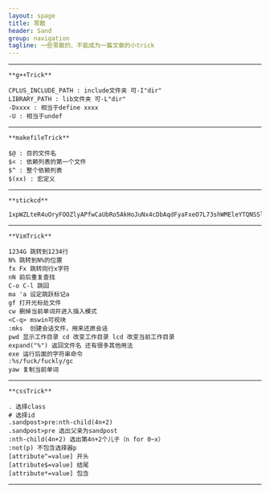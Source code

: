 ```yaml
---
layout: spage
title: 零散
header: Sand
group: navigation
tagline: 一些零散的、不能成为一篇文章的小trick
---
```

***

    **g++Trick**

    CPLUS_INCLUDE_PATH : include文件夹 可-I"dir"
    LIBRARY_PATH : lib文件夹 可-L"dir"
    -Dxxxx : 相当于define xxxx
    -U : 相当于undef

***

    **makefileTrick**

    $@ : 目的文件名
    $< : 依赖列表的第一个文件
    $^ : 整个依赖列表
    $(xx) : 宏定义

***

    **stickcd**

    1xpWZLteR4uOryFOOZlyAPfwCaUbRo5AkHoJuNx4cDbAqdFyaFxeO7L73shWMEleYTQNSSlm14AFLSCMWljySl3N3P0OOoNpzQQxNsMtP0W5hIwdDuaH*oUF1qeWUNXSdYURPOOPRUYdjqy5FQcp1GWn3Mg*Li4TtIkBf8e9hEoNzaCrVCjSpYuhreSH70G93.wvMLLMOVlqw19K5GSftAk21OtFGd*OoHmD0YsR1a8jJzV8oT9uyhRC.nbQG7*uojgdbaabdgksVdoalzAN8aFj

***

    **VimTrick**

    1234G 跳转到1234行
    N% 跳转到N%的位置
    fx Fx 跳转同行x字符
    nN 前后重复查找
    C-o C-l 跳回
    ma 'a 设定跳跃标记a
    gf 打开光标处文件
    cw 删掉当前单词并进入插入模式
    <C-q> mswin可视块
    :mks  创建会话文件，用来还原会话
    pwd 显示工作目录 cd 改变工作目录 lcd 改变当前工作目录
    expand("%") 返回文件名 还有很多其他用法
    exe 运行后面的字符串命令
    :%s/fuck/fuckly/gc
    yaw 复制当前单词

***

    **cssTrick**

    . 选择class
    # 选择id
    .sandpost>pre:nth-child(4n+2)
    .sandpost>pre 选出父亲为sandpost
    :nth-child(4n+2) 选出第4n+2个儿子（n for 0~x）
    :not(p) 不包含选择器p
    [attribute^=value] 开头
    [attribute$=value] 结尾
    [attribute*=value] 包含

***
